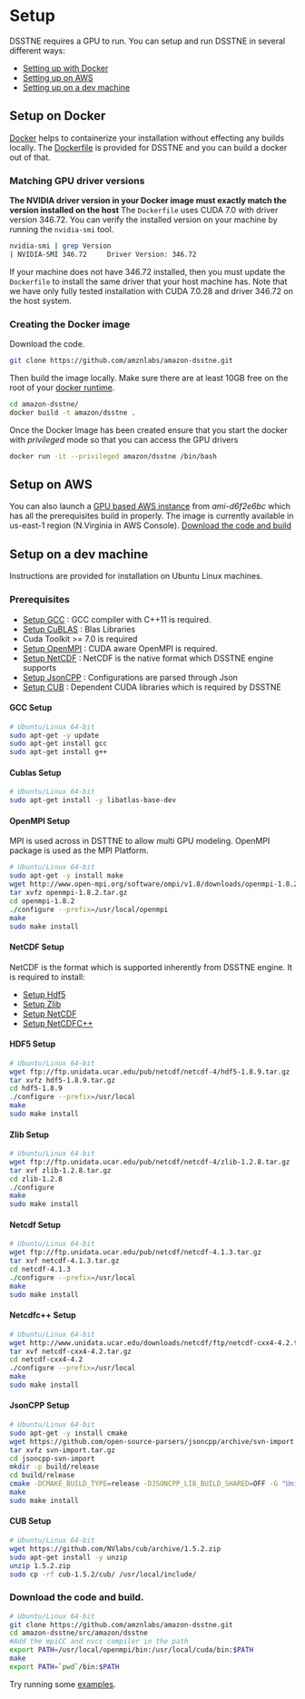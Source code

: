 # Setup
DSSTNE requires a GPU to run. You can setup and run DSSTNE in several different ways:

* [Setting up with Docker](#setup-on-docker)
* [Setting up on AWS](#setup-on-aws)
* [Setting up on a dev machine](#setup-on-a-dev-machine)

## Setup on Docker
[Docker](http://docker.com/) helps to containerize your installation without effecting any builds locally. The [Dockerfile](../../Dockerfile) is provided for DSSTNE and you can build a docker out of that.

### Matching GPU driver versions
**The NVIDIA driver version in your Docker image must exactly match the version installed on the host**
The `Dockerfile` uses CUDA 7.0 with driver version 346.72. You can verify the installed version on your
machine by running the `nvidia-smi` tool.

```bash
nvidia-smi | grep Version
| NVIDIA-SMI 346.72     Driver Version: 346.72
```

If your machine does not have 346.72 installed, then you must update the `Dockerfile` to install the
same driver that your host machine has.
Note that we have only fully tested installation with CUDA 7.0.28 and driver 346.72 on the host system.

### Creating the Docker image
 Download the code.
```bash
git clone https://github.com/amznlabs/amazon-dsstne.git
```
Then build the image locally. Make sure there are at least 10GB free on the root of your [docker runtime](https://docs.docker.com/engine/reference/commandline/daemon/).
```bash
cd amazon-dsstne/
docker build -t amazon/dsstne .
```

Once the Docker Image has been created ensure that you start the docker with *privileged* mode so that you can access the GPU drivers
```bash
docker run -it --privileged amazon/dsstne /bin/bash
```

## Setup on AWS
You can also launch a [GPU based AWS instance](http://docs.aws.amazon.com/AWSEC2/latest/UserGuide/using_cluster_computing.html) from *ami-d6f2e6bc* which has all the prerequisites build in properly. The image is currently available in us-east-1 region (N.Virginia in AWS Console). [Download the code and build](#download-the-code-and-build)

## Setup on a dev machine
Instructions are provided for installation on Ubuntu Linux machines.

### Prerequisites
* [Setup GCC](#gcc-setup) : GCC compiler with C++11 is required.
* [Setup CuBLAS](#cublas-setup) : Blas Libraries
* Cuda Toolkit >= 7.0 is required
* [Setup OpenMPI](#openmpi-setup) : CUDA aware OpenMPI is required.
* [Setup NetCDF](#netcdf-setup) : NetCDF is the native format which DSSTNE engine supports
* [Setup JsonCPP](#jsoncpp-setup) : Configurations are parsed through Json
* [Setup CUB](#cub-setup) : Dependent CUDA libraries which is required by DSSTNE

#### GCC Setup
```bash
# Ubuntu/Linux 64-bit
sudo apt-get -y update
sudo apt-get install gcc
sudo apt-get install g++
```
#### Cublas Setup
```bash
# Ubuntu/Linux 64-bit
sudo apt-get install -y libatlas-base-dev
```

#### OpenMPI Setup
MPI is used across in DSTTNE to allow multi GPU modeling. OpenMPI package is used as the MPI Platform.

```bash
# Ubuntu/Linux 64-bit
sudo apt-get -y install make
wget http://www.open-mpi.org/software/ompi/v1.8/downloads/openmpi-1.8.2.tar.gz
tar xvfz openmpi-1.8.2.tar.gz
cd openmpi-1.8.2
./configure --prefix=/usr/local/openmpi
make
sudo make install
```

#### NetCDF Setup
NetCDF is the format which is supported inherently from DSSTNE engine. It is required to install:
* [Setup Hdf5](#hdf5-setup)
* [Setup Zlib](#zlib-setup)
* [Setup NetCDF](#netcdf-setup)
* [Setup NetCDFC++](#netcdfc-setup)

#### HDF5 Setup
```bash
# Ubuntu/Linux 64-bit
wget ftp://ftp.unidata.ucar.edu/pub/netcdf/netcdf-4/hdf5-1.8.9.tar.gz
tar xvfz hdf5-1.8.9.tar.gz
cd hdf5-1.8.9
./configure --prefix=/usr/local
make
sudo make install
```

#### Zlib Setup
```bash
# Ubuntu/Linux 64-bit
wget ftp://ftp.unidata.ucar.edu/pub/netcdf/netcdf-4/zlib-1.2.8.tar.gz
tar xvf zlib-1.2.8.tar.gz
cd zlib-1.2.8
./configure
make
sudo make install
```
#### Netcdf Setup
```bash
# Ubuntu/Linux 64-bit
wget ftp://ftp.unidata.ucar.edu/pub/netcdf/netcdf-4.1.3.tar.gz
tar xvf netcdf-4.1.3.tar.gz
cd netcdf-4.1.3
./configure --prefix=/usr/local
make
sudo make install
```
#### Netcdfc++ Setup
```bash
# Ubuntu/Linux 64-bit
wget http://www.unidata.ucar.edu/downloads/netcdf/ftp/netcdf-cxx4-4.2.tar.gz
tar xvf netcdf-cxx4-4.2.tar.gz
cd netcdf-cxx4-4.2
./configure --prefix=/usr/local
make
sudo make install
```

#### JsonCPP Setup
```bash
# Ubuntu/Linux 64-bit
sudo apt-get -y install cmake
wget https://github.com/open-source-parsers/jsoncpp/archive/svn-import.tar.gz
tar xvfz svn-import.tar.gz
cd jsoncpp-svn-import
mkdir -p build/release
cd build/release
cmake -DCMAKE_BUILD_TYPE=release -DJSONCPP_LIB_BUILD_SHARED=OFF -G "Unix Makefiles" ../..
make
sudo make install
```

#### CUB Setup
```bash
# Ubuntu/Linux 64-bit
wget https://github.com/NVlabs/cub/archive/1.5.2.zip
sudo apt-get install -y unzip
unzip 1.5.2.zip
sudo cp -rf cub-1.5.2/cub/ /usr/local/include/
```

### Download the code and build.
```bash
# Ubuntu/Linux 64-bit
git clone https://github.com/amznlabs/amazon-dsstne.git
cd amazon-dsstne/src/amazon/dsstne
#Add the mpiCC and nvcc compiler in the path
export PATH=/usr/local/openmpi/bin:/usr/local/cuda/bin:$PATH
make
export PATH=`pwd`/bin:$PATH
```

Try running some [examples](examples.md).
